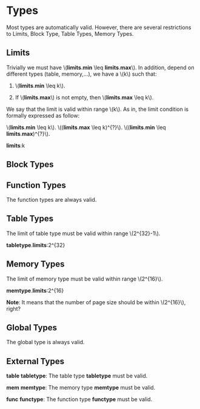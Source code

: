 # Types

Most types are automatically valid. However, there are several restrictions to Limits, Block Type, Table Types, Memory Types.

## Limits

Trivially we must have \\(**limits**.**min** \leq **limits**.**max**\\). In addition, depend on different types (table, memory,...), we have a \\(k\\) such that:

1. \\(**limits**.**min** \leq k\\).

1. If \\(**limits**.**max**\\) is not empty, then \\(**limits**.**max** \leq k\\).

We say that the limit is valid within range \\(k\\). As in, the limit condition is formally expressed as follow:

\\(**limits**.**min** \leq k\\).   \\((**limits**.**max** \leq k)^{?}\\).    \\((**limits**.**min** \leq **limits**.**max**)^{?}\\). 

**limits**:k


## Block Types

## Function Types

The function types are always valid.

## Table Types

The limit of table type must be valid within range \\(2^{32}-1\\).

**tabletype**.**limits**:2^{32}


## Memory Types

The limit of memory type must be valid within range \\(2^{16}\\).

**memtype**.**limits**:2^{16}

**Note**: It means that the number of page size should be within \\(2^{16}\\), right?

## Global Types

The global type is always valid.

## External Types

**table** **tabletype**: The table type **tabletype** must be valid.

**mem**  **memtype**: The memory type **memtype** must be valid.

**func** **functype**: The function type **functype** must be valid.
